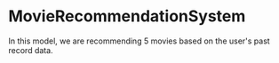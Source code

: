 # MovieRecommendationSystem
In this model, we are recommending 5 movies based on the user's past record data.

